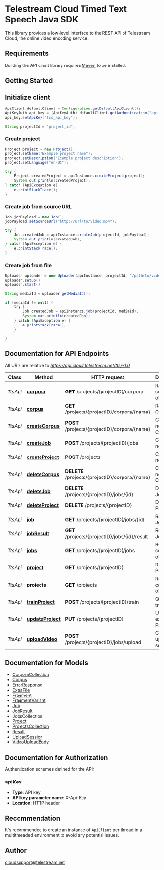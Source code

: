 # Telestream Cloud Timed Text Speech Java SDK

This library provides a low-level interface to the REST API of Telestream Cloud, the online video encoding service.

## Requirements

Building the API client library requires [Maven](https://maven.apache.org/) to be installed.

## Getting Started
## Initialize client

```java
ApiClient defaultClient = Configuration.getDefaultApiClient();
ApiKeyAuth api_key = (ApiKeyAuth) defaultClient.getAuthentication("api_key");
api_key.setApiKey("tcs_api_key");

String projectId = "project_id";
```

### Create project

```java
Project project = new Project();
project.setName("Example project name");
project.setDescription("Example project description");
project.setLanguage("en-US");

try {
    Project createdProject = apiInstance.createProject(project);
    System.out.println(createdProject);
} catch (ApiException e) {
    e.printStackTrace();
}
```


### Create job from source URL

```java
Job jobPayload = new Job();
jobPayload.setSourceUrl("http://url/to/video.mp4");

try {
    Job createdJob = apiInstance.createJob(projectId, jobPayload);
    System.out.println(createdJob);
} catch (ApiException e) {
    e.printStackTrace();
}

```

### Create job from file

```java
Uploader uploader = new Uploader(apiInstance, projectId, "/path/to/video/demo.mp4");
uploader.setup();
uploader.start();

String mediaId = uploader.getMediaId();

if (mediaId != null) {
    try {
        Job createdJob = apiInstance.job(projectId, mediaId);
        System.out.println(createdJob);
    } catch (ApiException e) {
        e.printStackTrace();
    }

}
```

## Documentation for API Endpoints

All URIs are relative to *https://api.cloud.telestream.net/tts/v1.0*

Class | Method | HTTP request | Description
------------ | ------------- | ------------- | -------------
*TtsApi* | [**corpora**](docs/TtsApi.md#corpora) | **GET** /projects/{projectID}/corpora | Returns a collection of Corpora
*TtsApi* | [**corpus**](docs/TtsApi.md#corpus) | **GET** /projects/{projectID}/corpora/{name} | Returns the Corpus
*TtsApi* | [**createCorpus**](docs/TtsApi.md#createCorpus) | **POST** /projects/{projectID}/corpora/{name} | Creates a new Corpus
*TtsApi* | [**createJob**](docs/TtsApi.md#createJob) | **POST** /projects/{projectID}/jobs | Creates a new Job
*TtsApi* | [**createProject**](docs/TtsApi.md#createProject) | **POST** /projects | Creates a new Project
*TtsApi* | [**deleteCorpus**](docs/TtsApi.md#deleteCorpus) | **DELETE** /projects/{projectID}/corpora/{name} | Creates a new Corpus
*TtsApi* | [**deleteJob**](docs/TtsApi.md#deleteJob) | **DELETE** /projects/{projectID}/jobs/{id} | Deletes the Job
*TtsApi* | [**deleteProject**](docs/TtsApi.md#deleteProject) | **DELETE** /projects/{projectID} | Deletes the Project
*TtsApi* | [**job**](docs/TtsApi.md#job) | **GET** /projects/{projectID}/jobs/{id} | Returns the Job
*TtsApi* | [**jobResult**](docs/TtsApi.md#jobResult) | **GET** /projects/{projectID}/jobs/{id}/result | Returns the Job Result
*TtsApi* | [**jobs**](docs/TtsApi.md#jobs) | **GET** /projects/{projectID}/jobs | Returns a collection of Jobs
*TtsApi* | [**project**](docs/TtsApi.md#project) | **GET** /projects/{projectID} | Returns the Project
*TtsApi* | [**projects**](docs/TtsApi.md#projects) | **GET** /projects | Returns a collection of Projects
*TtsApi* | [**trainProject**](docs/TtsApi.md#trainProject) | **POST** /projects/{projectID}/train | Queues training
*TtsApi* | [**updateProject**](docs/TtsApi.md#updateProject) | **PUT** /projects/{projectID} | Updates an existing Project
*TtsApi* | [**uploadVideo**](docs/TtsApi.md#uploadVideo) | **POST** /projects/{projectID}/jobs/upload | Creates an upload session


## Documentation for Models

 - [CorporaCollection](docs/CorporaCollection.md)
 - [Corpus](docs/Corpus.md)
 - [ErrorResponse](docs/ErrorResponse.md)
 - [ExtraFile](docs/ExtraFile.md)
 - [Fragment](docs/Fragment.md)
 - [FragmentVariant](docs/FragmentVariant.md)
 - [Job](docs/Job.md)
 - [JobResult](docs/JobResult.md)
 - [JobsCollection](docs/JobsCollection.md)
 - [Project](docs/Project.md)
 - [ProjectsCollection](docs/ProjectsCollection.md)
 - [Result](docs/Result.md)
 - [UploadSession](docs/UploadSession.md)
 - [VideoUploadBody](docs/VideoUploadBody.md)


## Documentation for Authorization

Authentication schemes defined for the API:
### apiKey

- **Type**: API key
- **API key parameter name**: X-Api-Key
- **Location**: HTTP header


## Recommendation

It's recommended to create an instance of `ApiClient` per thread in a multithreaded environment to avoid any potential issues.

## Author

cloudsupport@telestream.net


